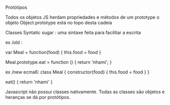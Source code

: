 Protótipos
  
   Todos os objetos JS herdam propriedades e métodos de um prototype o objeto 
   Object.prototype está no topo desta cadeia
  
  
Classes
  Syntatic sugar : uma sintaxe feita para facilitar a escrita

  ex /old : 

  var Meal = function(food) {
      this.food = food
  }

  Meal.prototype.eat = function () {
      return 'nhami';
  }
 
 ex /new ecma6: 
 class Meal {
     constructor(food) {
         this.food = food
     }
 }

 eat() {
     return 'nhami'
 }

 Javascript não possui classes nativamente. Todas as classes são objetos e heranças se dá por protótipos.
 
